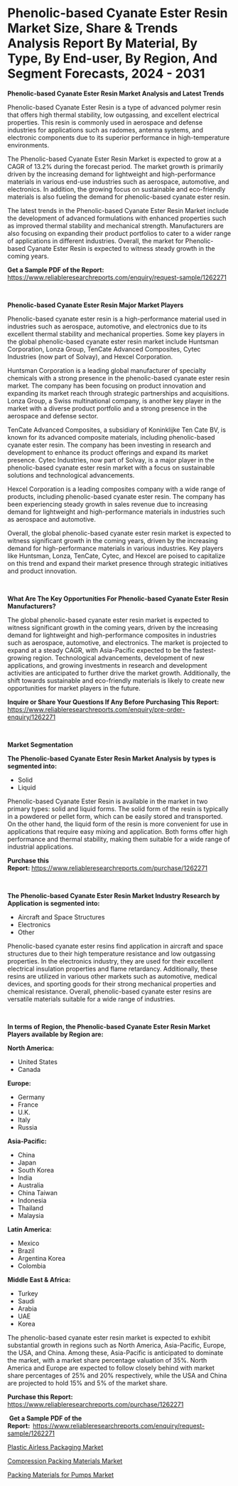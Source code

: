 <p><h1>Phenolic-based Cyanate Ester Resin Market Size, Share & Trends Analysis Report By Material, By Type, By End-user, By Region, And Segment Forecasts, 2024 - 2031</h1></p><p><strong>Phenolic-based Cyanate Ester Resin Market Analysis and Latest Trends</strong></p>
<p><p>Phenolic-based Cyanate Ester Resin is a type of advanced polymer resin that offers high thermal stability, low outgassing, and excellent electrical properties. This resin is commonly used in aerospace and defense industries for applications such as radomes, antenna systems, and electronic components due to its superior performance in high-temperature environments.</p><p>The Phenolic-based Cyanate Ester Resin Market is expected to grow at a CAGR of 13.2% during the forecast period. The market growth is primarily driven by the increasing demand for lightweight and high-performance materials in various end-use industries such as aerospace, automotive, and electronics. In addition, the growing focus on sustainable and eco-friendly materials is also fueling the demand for phenolic-based cyanate ester resin.</p><p>The latest trends in the Phenolic-based Cyanate Ester Resin Market include the development of advanced formulations with enhanced properties such as improved thermal stability and mechanical strength. Manufacturers are also focusing on expanding their product portfolios to cater to a wider range of applications in different industries. Overall, the market for Phenolic-based Cyanate Ester Resin is expected to witness steady growth in the coming years.</p></p>
<p><strong>Get a Sample PDF of the Report:&nbsp;</strong> <a href="https://www.reliableresearchreports.com/enquiry/request-sample/1262271">https://www.reliableresearchreports.com/enquiry/request-sample/1262271</a></p>
<p>&nbsp;</p>
<p><strong>Phenolic-based Cyanate Ester Resin Major Market Players</strong></p>
<p><p>Phenolic-based cyanate ester resin is a high-performance material used in industries such as aerospace, automotive, and electronics due to its excellent thermal stability and mechanical properties. Some key players in the global phenolic-based cyanate ester resin market include Huntsman Corporation, Lonza Group, TenCate Advanced Composites, Cytec Industries (now part of Solvay), and Hexcel Corporation.</p><p>Huntsman Corporation is a leading global manufacturer of specialty chemicals with a strong presence in the phenolic-based cyanate ester resin market. The company has been focusing on product innovation and expanding its market reach through strategic partnerships and acquisitions. Lonza Group, a Swiss multinational company, is another key player in the market with a diverse product portfolio and a strong presence in the aerospace and defense sector.</p><p>TenCate Advanced Composites, a subsidiary of Koninklijke Ten Cate BV, is known for its advanced composite materials, including phenolic-based cyanate ester resin. The company has been investing in research and development to enhance its product offerings and expand its market presence. Cytec Industries, now part of Solvay, is a major player in the phenolic-based cyanate ester resin market with a focus on sustainable solutions and technological advancements.</p><p>Hexcel Corporation is a leading composites company with a wide range of products, including phenolic-based cyanate ester resin. The company has been experiencing steady growth in sales revenue due to increasing demand for lightweight and high-performance materials in industries such as aerospace and automotive.</p><p>Overall, the global phenolic-based cyanate ester resin market is expected to witness significant growth in the coming years, driven by the increasing demand for high-performance materials in various industries. Key players like Huntsman, Lonza, TenCate, Cytec, and Hexcel are poised to capitalize on this trend and expand their market presence through strategic initiatives and product innovation.</p></p>
<p>&nbsp;</p>
<p><strong>What Are The Key Opportunities For Phenolic-based Cyanate Ester Resin Manufacturers?</strong></p>
<p><p>The global phenolic-based cyanate ester resin market is expected to witness significant growth in the coming years, driven by the increasing demand for lightweight and high-performance composites in industries such as aerospace, automotive, and electronics. The market is projected to expand at a steady CAGR, with Asia-Pacific expected to be the fastest-growing region. Technological advancements, development of new applications, and growing investments in research and development activities are anticipated to further drive the market growth. Additionally, the shift towards sustainable and eco-friendly materials is likely to create new opportunities for market players in the future.</p></p>
<p><strong>Inquire or Share Your Questions If Any Before Purchasing This Report:</strong> <a href="https://www.reliableresearchreports.com/enquiry/pre-order-enquiry/1262271">https://www.reliableresearchreports.com/enquiry/pre-order-enquiry/1262271</a></p>
<p>&nbsp;</p>
<p><strong>Market Segmentation</strong></p>
<p><strong>The Phenolic-based Cyanate Ester Resin Market Analysis by types is segmented into:</strong></p>
<p><ul><li>Solid</li><li>Liquid</li></ul></p>
<p><p>Phenolic-based Cyanate Ester Resin is available in the market in two primary types: solid and liquid forms. The solid form of the resin is typically in a powdered or pellet form, which can be easily stored and transported. On the other hand, the liquid form of the resin is more convenient for use in applications that require easy mixing and application. Both forms offer high performance and thermal stability, making them suitable for a wide range of industrial applications.</p></p>
<p><strong>Purchase this Report:&nbsp;</strong><a href="https://www.reliableresearchreports.com/purchase/1262271">https://www.reliableresearchreports.com/purchase/1262271</a></p>
<p>&nbsp;</p>
<p><strong>The Phenolic-based Cyanate Ester Resin Market Industry Research by Application is segmented into:</strong></p>
<p><ul><li>Aircraft and Space Structures</li><li>Electronics</li><li>Other</li></ul></p>
<p><p>Phenolic-based cyanate ester resins find application in aircraft and space structures due to their high temperature resistance and low outgassing properties. In the electronics industry, they are used for their excellent electrical insulation properties and flame retardancy. Additionally, these resins are utilized in various other markets such as automotive, medical devices, and sporting goods for their strong mechanical properties and chemical resistance. Overall, phenolic-based cyanate ester resins are versatile materials suitable for a wide range of industries.</p></p>
<p>&nbsp;</p>
<p><strong>In terms of Region, the Phenolic-based Cyanate Ester Resin Market Players available by Region are:</strong></p>
<p>
    <p> <strong> North America: </strong>
        <ul>
            <li>United States</li>
            <li>Canada</li>
        </ul>
        </p> 
    <p> <strong> Europe: </strong>
        <ul>
            <li>Germany</li>
            <li>France</li>
            <li>U.K.</li>
            <li>Italy</li>
            <li>Russia</li>
        </ul>
        </p> 
    <p> <strong> Asia-Pacific: </strong>
        <ul>
            <li>China</li>
            <li>Japan</li>
            <li>South Korea</li>
            <li>India</li>
            <li>Australia</li>
            <li>China Taiwan</li>
            <li>Indonesia</li>
            <li>Thailand</li>
            <li>Malaysia</li>
        </ul>
        </p> 
    <p> <strong> Latin America: </strong>
        <ul>
            <li>Mexico</li>
            <li>Brazil</li>
            <li>Argentina Korea</li>
            <li>Colombia</li>
        </ul>
        </p> 
    <p> <strong> Middle East & Africa: </strong>
        <ul>
            <li>Turkey</li>
            <li>Saudi</li>
            <li>Arabia</li>
            <li>UAE</li>
            <li>Korea</li>
        </ul>
    </p>
    </p>
<p><p>The phenolic-based cyanate ester resin market is expected to exhibit substantial growth in regions such as North America, Asia-Pacific, Europe, the USA, and China. Among these, Asia-Pacific is anticipated to dominate the market, with a market share percentage valuation of 35%. North America and Europe are expected to follow closely behind with market share percentages of 25% and 20% respectively, while the USA and China are projected to hold 15% and 5% of the market share.</p></p>
<p><strong>Purchase this Report: </strong><a href="https://www.reliableresearchreports.com/purchase/1262271">https://www.reliableresearchreports.com/purchase/1262271</a></p>
<p>&nbsp;<strong>Get a Sample PDF of the Report:&nbsp;&nbsp;</strong><a href="https://www.reliableresearchreports.com/enquiry/request-sample/1262271">https://www.reliableresearchreports.com/enquiry/request-sample/1262271</a></p>
<p><strong></strong></p>
<p><p><a href="https://github.com/peachesmcdowel1/Market-Research-Report-List-1/blob/main/plastic-airless-packaging-market.md">Plastic Airless Packaging Market</a></p><p><a href="https://github.com/nicoletavirag/Market-Research-Report-List-2/blob/main/compression-packing-materials-market.md">Compression Packing Materials Market</a></p><p><a href="https://github.com/redneck06/Market-Research-Report-List-2/blob/main/packing-materials-for-pumps-market.md">Packing Materials for Pumps Market</a></p></p>